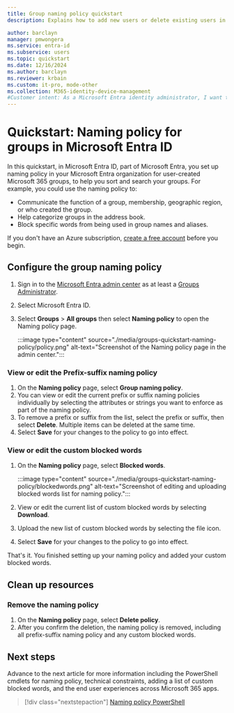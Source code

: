 ```yaml
---
title: Group naming policy quickstart
description: Explains how to add new users or delete existing users in Microsoft Entra ID

author: barclayn
manager: pmwongera
ms.service: entra-id
ms.subservice: users
ms.topic: quickstart
ms.date: 12/16/2024
ms.author: barclayn
ms.reviewer: krbain
ms.custom: it-pro, mode-other
ms.collection: M365-identity-device-management
#Customer intent: As a Microsoft Entra identity administrator, I want to enforce naming policy on self-service groups, to help me sort and search in my Microsoft Entra organization’s user-created groups.
---
```


# Quickstart: Naming policy for groups in Microsoft Entra ID

In this quickstart, in Microsoft Entra ID, part of Microsoft Entra, you set up naming policy in your Microsoft Entra organization for user-created Microsoft 365 groups, to help you sort and search your groups. For example, you could use the naming policy to:

* Communicate the function of a group, membership, geographic region, or who created the group.
* Help categorize groups in the address book.
* Block specific words from being used in group names and aliases.

If you don't have an Azure subscription, [create a free account](https://azure.microsoft.com/pricing/purchase-options/azure-account?cid=msft_learn) before you begin.

## Configure the group naming policy

1. Sign in to the [Microsoft Entra admin center](https://entra.microsoft.com) as at least a [Groups Administrator](~/identity/role-based-access-control/permissions-reference.md#groups-administrator).
1. Select Microsoft Entra ID.
1. Select **Groups** > **All groups**  then select **Naming policy** to open the Naming policy page.

    :::image type="content" source="./media/groups-quickstart-naming-policy/policy.png" alt-text="Screenshot of the Naming policy page in the admin center.":::

### View or edit the Prefix-suffix naming policy

1. On the **Naming policy** page, select **Group naming policy**.
1. You can view or edit the current prefix or suffix naming policies individually by selecting the attributes or strings you want to enforce as part of the naming policy.
1. To remove a prefix or suffix from the list, select the prefix or suffix, then select **Delete**. Multiple items can be deleted at the same time.
1. Select **Save** for your changes to the policy to go into effect.

### View or edit the custom blocked words

1. On the **Naming policy** page, select **Blocked words**.

   :::image type="content" source="./media/groups-quickstart-naming-policy/blockedwords.png" alt-text="Screenshot of editing and uploading blocked words list for naming policy.":::

1. View or edit the current list of custom blocked words by selecting **Download**.
1. Upload the new list of custom blocked words by selecting the file icon.
1. Select **Save** for your changes to the policy to go into effect.

That's it. You finished setting up your naming policy and added your custom blocked words.

## Clean up resources

### Remove the naming policy

1. On the **Naming policy** page, select **Delete policy**.
1. After you confirm the deletion, the naming policy is removed, including all prefix-suffix naming policy and any custom blocked words.

## Next steps

Advance to the next article for more information including the PowerShell cmdlets for naming policy, technical constraints, adding a list of custom blocked words, and the end user experiences across Microsoft 365 apps.
> [!div class="nextstepaction"]
> [Naming policy PowerShell](groups-naming-policy.md)
